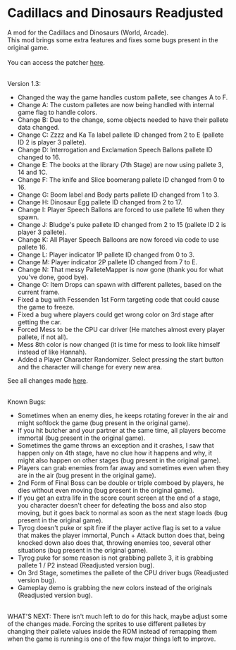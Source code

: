 # Cadillacs and Dinosaurs Readjusted
A mod for the Cadillacs and Dinosaurs (World, Arcade).
<br/>
This mod brings some extra features and fixes some bugs present in the original game.
<br/><br/>
You can access the patcher [here](https://gamehackfan.github.io/dinore/).
<br/><br/>

Version 1.3:
- Changed the way the game handles custom pallete, see changes A to F.
- Change A: The custom palletes are now being handled with internal game flag to handle colors.
- Change B: Due to the change, some objects needed to have their pallete data changed.
- Change C: Zzzz and Ka Ta label pallete ID changed from 2 to E (pallete ID 2 is player 3 pallete).
- Change D: Interrogation and Exclamation Speech Ballons pallete ID changed to 16.
- Change E: The books at the library (7th Stage) are now using pallete 3, 14 and 1C.
- Change F: The knife and Slice boomerang pallete ID changed from 0 to 16.
- Change G: Boom label and Body parts pallete ID changed from 1 to 3.
- Change H: Dinosaur Egg pallete ID changed from 2 to 17.
- Change I: Player Speech Ballons are forced to use pallete 16 when they spawn.
- Change J: Bludge's puke pallete ID changed from 2 to 15 (pallete ID 2 is player 3 pallete).
- Change K: All Player Speech Balloons are now forced via code to use pallete 16.
- Change L: Player indicator 1P pallete ID changed from 0 to 3.
- Change M: Player indicator 2P pallete ID changed from 7 to E.
- Change N: That messy PalleteMapper is now gone (thank you for what you've done, good bye).
- Change O: Item Drops can spawn with different palletes, based on the current frame.
- Fixed a bug with Fessenden 1st Form targeting code that could cause the game to freeze.
- Fixed a bug where players could get wrong color on 3rd stage after getting the car.
- Forced Mess to be the CPU car driver (He matches almost every player pallete, if not all).
- Mess 8th color is now changed (it is time for mess to look like himself instead of like Hannah).
- Added a Player Character Randomizer. Select pressing the start button and the character will change for every new area.

See all changes made [here](https://github.com/GameHackFan/dinore/blob/main/changelog).
<br/><br/>

Known Bugs:
- Sometimes when an enemy dies, he keeps rotating forever in the air and might softlock the game (bug present in the original game).
- If you hit butcher and your partner at the same time, all players become immortal (bug present in the original game).
- Sometimes the game throws an exception and it crashes, I saw that happen only on 4th stage, have no clue how it happens and why, it might also happen on other stages (bug present in the original game).
- Players can grab enemies from far away and sometimes even when they are in the air (bug present in the original game).
- 2nd Form of Final Boss can be double or triple comboed by players, he dies without even moving (bug present in the original game).
- If you get an extra life in the score count screen at the end of a stage, you character doesn't cheer for defeating the boss and also stop moving, but it goes back to normal as soon as the next stage loads (bug present in the original game).
- Tyrog doesn't puke or spit fire if the player active flag is set to a value that makes the player immortal, Punch + Attack button does that, being knocked down also does that, throwing enemies too, several other situations (bug present in the original game).
- Tyrog puke for some reason is not grabbing pallete 3, it is grabbing pallete 1 / P2 instead (Readjusted version bug).
- On 3rd Stage, sometimes the pallete of the CPU driver bugs (Readjusted version bug).
- Gameplay demo is grabbing the new colors instead of the originals (Readjusted version bug).
<br/><br/>



WHAT'S NEXT: There isn't much left to do for this hack, maybe adjust some of the changes made. Forcing the sprites to use different palletes by changing their pallete values inside the ROM instead of remapping them when the game is running is one of the few major things left to improve. 
